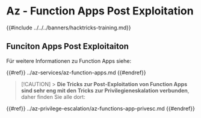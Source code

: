 # Az - Function Apps Post Exploitation

{{#include ../../../banners/hacktricks-training.md}}

## Funciton Apps Post Exploitaiton

Für weitere Informationen zu Function Apps siehe:

{{#ref}}
../az-services/az-function-apps.md
{{#endref}}

> [!CAUTION] > **Die Tricks zur Post-Exploitation von Function Apps sind sehr eng mit den Tricks zur Privilegieneskalation verbunden**, daher finden Sie alle dort:

{{#ref}}
../az-privilege-escalation/az-functions-app-privesc.md
{{#endref}}
